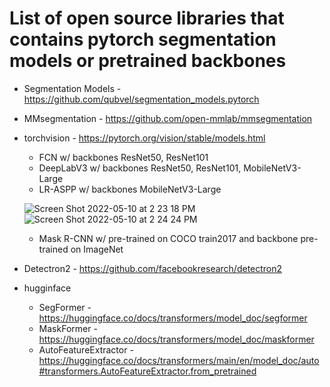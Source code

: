 # List of open source libraries that contains pytorch segmentation models or pretrained backbones

- Segmentation Models - https://github.com/qubvel/segmentation_models.pytorch
- MMsegmentation - https://github.com/open-mmlab/mmsegmentation
- torchvision - https://pytorch.org/vision/stable/models.html
    - FCN w/ backbones ResNet50, ResNet101
    - DeepLabV3 w/ backbones ResNet50, ResNet101, MobileNetV3-Large
    - LR-ASPP w/ backbones MobileNetV3-Large
    
    ![Screen Shot 2022-05-10 at 2 23 18 PM](https://user-images.githubusercontent.com/36828160/167724178-690081da-543a-4f98-b0b1-4616d7e724c8.png)
    ![Screen Shot 2022-05-10 at 2 24 24 PM](https://user-images.githubusercontent.com/36828160/167724341-f04a7f7b-b33f-4578-9ce7-d96df93fe7b6.png)

    - Mask R-CNN w/ pre-trained on COCO train2017 and backbone pre-trained on ImageNet
- Detectron2 - https://github.com/facebookresearch/detectron2
- hugginface
    - SegFormer - https://huggingface.co/docs/transformers/model_doc/segformer
    - MaskFormer - https://huggingface.co/docs/transformers/model_doc/maskformer
    - AutoFeatureExtractor - https://huggingface.co/docs/transformers/main/en/model_doc/auto#transformers.AutoFeatureExtractor.from_pretrained
